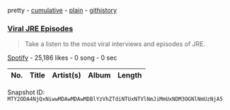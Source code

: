 pretty - [cumulative](/playlists/cumulative/37i9dQZF1DWV9nLxMZM7Cj.md) - [plain](/playlists/plain/37i9dQZF1DWV9nLxMZM7Cj) - [githistory](https://github.githistory.xyz/mackorone/spotify-playlist-archive/blob/main/playlists/plain/37i9dQZF1DWV9nLxMZM7Cj)

### [Viral JRE Episodes](https://open.spotify.com/playlist/37i9dQZF1DWV9nLxMZM7Cj)

> Take a listen to the most viral interviews and episodes of JRE.

[Spotify](https://open.spotify.com/user/spotify) - 25,186 likes - 0 song - 0 sec

| No. | Title | Artist(s) | Album | Length |
|---|---|---|---|---|

Snapshot ID: `MTY2ODA4NjQxNiwwMDAwMDAwMDBlYzVhZTdiNTUxNTVlNmJiMmUxNDM3OGNlNmUzNjA5`
